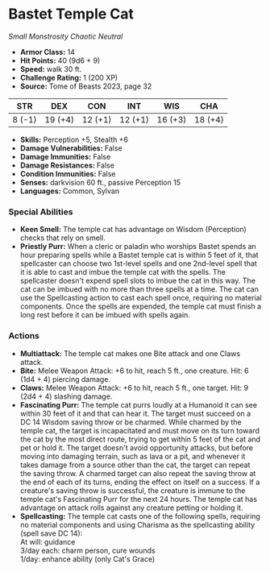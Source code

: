 # Bastet Temple Cat

*Small* *Monstrosity* *Chaotic Neutral*

- **Armor Class:** 14
- **Hit Points:** 40 (9d6 + 9)
- **Speed:** walk 30 ft.
- **Challenge Rating:** 1 (200 XP)
- **Source:** Tome of Beasts 2023, page 32

| STR | DEX | CON | INT | WIS | CHA |
| --- | --- | --- | --- | --- | --- |
| 8 (-1) | 19 (+4) | 12 (+1) | 12 (+1) | 16 (+3) | 18 (+4) |

- **Skills:** Perception +5, Stealth +6
- **Damage Vulnerabilities:** False
- **Damage Immunities:** False
- **Damage Resistances:** False
- **Condition Immunities:** False
- **Senses:** darkvision 60 ft., passive Perception 15
- **Languages:** Common, Sylvan

### Special Abilities

- **Keen Smell:** The temple cat has advantage on Wisdom (Perception) checks that rely on smell.
- **Priestly Purr:** When a cleric or paladin who worships Bastet spends an hour preparing spells while a Bastet temple cat is within 5 feet of it, that spellcaster can choose two 1st-level spells and one 2nd-level spell that it is able to cast and imbue the temple cat with the spells. The spellcaster doesn't expend spell slots to imbue the cat in this way. The cat can be imbued with no more than three spells at a time. The cat can use the Spellcasting action to cast each spell once, requiring no material components. Once the spells are expended, the temple cat must finish a long rest before it can be imbued with spells again.

### Actions

- **Multiattack:** The temple cat makes one Bite attack and one Claws attack.
- **Bite:** Melee Weapon Attack: +6 to hit, reach 5 ft., one creature. Hit: 6 (1d4 + 4) piercing damage.
- **Claws:** Melee Weapon Attack: +6 to hit, reach 5 ft., one target. Hit: 9 (2d4 + 4) slashing damage.
- **Fascinating Purr:** The temple cat purrs loudly at a Humanoid it can see within 30 feet of it and that can hear it. The target must succeed on a DC 14 Wisdom saving throw or be charmed. While charmed by the temple cat, the target is incapacitated and must move on its turn toward the cat by the most direct route, trying to get within 5 feet of the cat and pet or hold it. The target doesn't avoid opportunity attacks, but before moving into damaging terrain, such as lava or a pit, and whenever it takes damage from a source other than the cat, the target can repeat the saving throw. A charmed target can also repeat the saving throw at the end of each of its turns, ending the effect on itself on a success. If a creature's saving throw is successful, the creature is immune to the temple cat's Fascinating Purr for the next 24 hours. The temple cat has advantage on attack rolls against any creature petting or holding it.
- **Spellcasting:** The temple cat casts one of the following spells, requiring no material components and using Charisma as the spellcasting ability (spell save DC 14):<br>At will: guidance<br>3/day each: charm person, cure wounds<br>1/day: enhance ability (only Cat's Grace)
